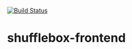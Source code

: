 [![Build Status](https://travis-ci.org/AndelaOSP/shufflebox-frontend.svg?branch=develop)](https://travis-ci.org/AndelaOSP/shufflebox-frontend)
# shufflebox-frontend